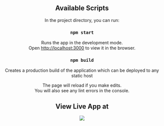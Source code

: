 <div align="center">


## Available Scripts

In the project directory, you can run:

### `npm start`

Runs the app in the development mode.<br>
Open [http://localhost:3000](http://localhost:3000) to view it in the browser.

### `npm build`

Creates a production build of the application which can be deployed to any static host

The page will reload if you make edits.<br>
You will also see any lint errors in the console.

## View Live App at

<a href="https://tn-covidvisualizer.netlify.app/"><img src="https://img.shields.io/badge/NETLIFY-Live%20App-%2300C7B7?logo=netlify"> </a>

